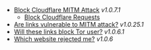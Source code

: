 - [Block Cloudflare MITM Attack](../subfiles/about.bcma.md) _v1.0.7.1_
  - [Block Cloudflare Requests](../tool/block_cloudflare_requests_pm)
- [Are links vulnerable to MITM attack?](../subfiles/about.ismm.md) _v1.0.25.1_
- [Will these links block Tor user?](../subfiles/about.isat.md) _v1.0.6.1_
- [Which website rejected me?](../subfiles/about.urjm.md) _v1.0.6_
